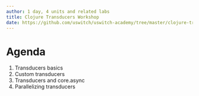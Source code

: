 ```yaml
---
author: 1 day, 4 units and related labs
title: Clojure Transducers Workshop
date: https://github.com/uswitch/uswitch-academy/tree/master/clojure-transducers
---
```


# Agenda

1. Transducers basics
2. Custom transducers
3. Transducers and core.async
4. Parallelizing transducers
